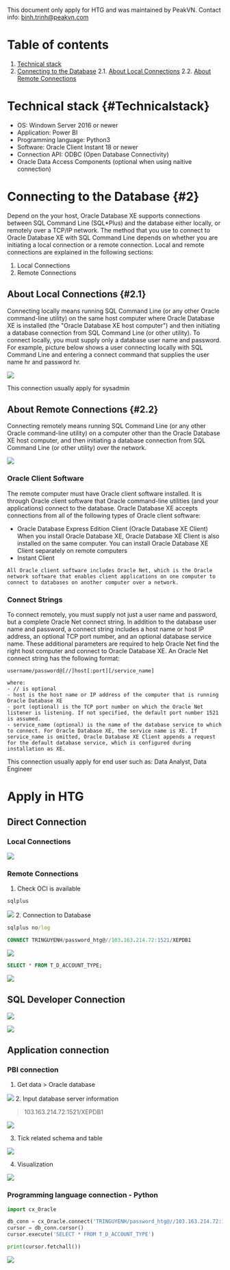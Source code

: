 This document only apply for HTG and was maintained by PeakVN. 
Contact info: binh.trinh@peakvn.com

# Table of contents
1. [Technical stack](#Technicalstack)
2. [Connecting to the Database](#2)
2.1. [About Local Connections](#2.1)
2.2. [About Remote Connections](#2.2)



# Technical stack {#Technicalstack}
- OS: Windown Server 2016 or newer
- Application: Power BI
- Programming language: Python3
- Software: Oracle Client Instant 18 or newer
- Connection API: ODBC (Open Database Connectivity)
- Oracle Data Access Components (optional when using naitive connection)


# Connecting to the Database {#2}

Depend on the your host, Oracle Database XE supports connections between SQL Command Line (SQL*Plus) and the database either locally, or remotely over a TCP/IP network. The method that you use to connect to Oracle Database XE with SQL Command Line depends on whether you are initiating a local connection or a remote connection. Local and remote connections are explained in the following sections:

1. Local Connections
2. Remote Connections

## About Local Connections {#2.1}

Connecting locally means running SQL Command Line (or any other Oracle command-line utility) on the same host computer where Oracle Database XE is installed (the "Oracle Database XE host computer") and then initiating a database connection from SQL Command Line (or other utility). To connect locally, you must supply only a database user name and password. For example, picture below shows a user connecting locally with SQL Command Line and entering a connect command that supplies the user name hr and password hr.

![](img/local.PNG)


This connection usually apply for sysadmin


## About Remote Connections {#2.2}

Connecting remotely means running SQL Command Line (or any other Oracle command-line utility) on a computer other than the Oracle Database XE host computer, and then initiating a database connection from SQL Command Line (or other utility) over the network.

![](img/remote.PNG)

### Oracle Client Software
The remote computer must have Oracle client software installed. It is through Oracle client software that Oracle command-line utilities (and your applications) connect to the database. Oracle Database XE accepts connections from all of the following types of Oracle client software:

- Oracle Database Express Edition Client (Oracle Database XE Client)
When you install Oracle Database XE, Oracle Database XE Client is also installed on the same computer. You can install Oracle Database XE Client separately on remote computers
- Instant Client

```
All Oracle client software includes Oracle Net, which is the Oracle network software that enables client applications on one computer to connect to databases on another computer over a network.
```

### Connect Strings

To connect remotely, you must supply not just a user name and password, but a complete Oracle Net connect string. In addition to the database user name and password, a connect string includes a host name or host IP address, an optional TCP port number, and an optional database service name. These additional parameters are required to help Oracle Net find the right host computer and connect to Oracle Database XE. An Oracle Net connect string has the following format:

```
username/password@[//]host[:port][/service_name]

where:
- // is optional
- host is the host name or IP address of the computer that is running Oracle Database XE
- port (optional) is the TCP port number on which the Oracle Net listener is listening. If not specified, the default port number 1521 is assumed.
- service_name (optional) is the name of the database service to which to connect. For Oracle Database XE, the service name is XE. If service_name is omitted, Oracle Database XE Client appends a request for the default database service, which is configured during installation as XE.
```

This connection usually apply for end user such as: Data Analyst, Data Engineer

# Apply in HTG
## Direct Connection
### Local Connections

![](img/local_htg.PNG)

### Remote Connections
1. Check OCI is available
```cmd
sqlplus
```
![](img/1.PNG)
2. Connection to Database

```cmd
sqlplus no/log
```
```sql
CONNECT TRINGUYENH/password_htg@//103.163.214.72:1521/XEPDB1
```
![](img/2.PNG)
```sql
SELECT * FROM T_D_ACCOUNT_TYPE;
```
![](img/3.PNG)

## SQL Developer Connection

![](img/4.PNG)

![](img/5.PNG)

## Application connection

### PBI connection
1. Get data > Oracle database

![](img/6.PNG)
2. Input database server information

> 103.163.214.72:1521/XEPDB1

![](img/7.PNG)

3. Tick related schema and table

![](img/8.PNG)

4. Visualization

![](img/9.PNG)

### Programming language connection - Python

```py
import cx_Oracle

db_conn = cx_Oracle.connect('TRINGUYENH/password_htg@//103.163.214.72:1521/XEPDB1', encoding = "UTF-8")
cursor = db_conn.cursor()
cursor.execute('SELECT * FROM T_D_ACCOUNT_TYPE')

print(cursor.fetchall())
```

![](img/10.PNG)



